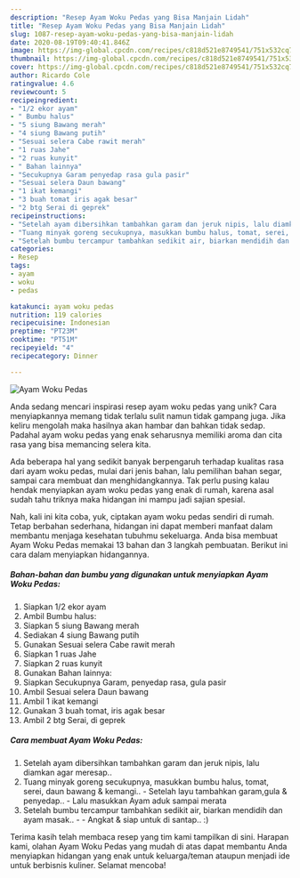 ```yaml
---
description: "Resep Ayam Woku Pedas yang Bisa Manjain Lidah"
title: "Resep Ayam Woku Pedas yang Bisa Manjain Lidah"
slug: 1087-resep-ayam-woku-pedas-yang-bisa-manjain-lidah
date: 2020-08-19T09:40:41.846Z
image: https://img-global.cpcdn.com/recipes/c818d521e8749541/751x532cq70/ayam-woku-pedas-foto-resep-utama.jpg
thumbnail: https://img-global.cpcdn.com/recipes/c818d521e8749541/751x532cq70/ayam-woku-pedas-foto-resep-utama.jpg
cover: https://img-global.cpcdn.com/recipes/c818d521e8749541/751x532cq70/ayam-woku-pedas-foto-resep-utama.jpg
author: Ricardo Cole
ratingvalue: 4.6
reviewcount: 5
recipeingredient:
- "1/2 ekor ayam"
- " Bumbu halus"
- "5 siung Bawang merah"
- "4 siung Bawang putih"
- "Sesuai selera Cabe rawit merah"
- "1 ruas Jahe"
- "2 ruas kunyit"
- " Bahan lainnya"
- "Secukupnya Garam penyedap rasa gula pasir"
- "Sesuai selera Daun bawang"
- "1 ikat kemangi"
- "3 buah tomat iris agak besar"
- "2 btg Serai di geprek"
recipeinstructions:
- "Setelah ayam dibersihkan tambahkan garam dan jeruk nipis, lalu diamkan agar meresap.."
- "Tuang minyak goreng secukupnya, masukkan bumbu halus, tomat, serei, daun bawang &amp; kemangi.. Setelah layu tambahkan garam,gula &amp; penyedap.. Lalu masukkan Ayam aduk sampai merata"
- "Setelah bumbu tercampur tambahkan sedikit air, biarkan mendidih dan ayam masak..  Angkat &amp; siap untuk di santap.. :)"
categories:
- Resep
tags:
- ayam
- woku
- pedas

katakunci: ayam woku pedas 
nutrition: 119 calories
recipecuisine: Indonesian
preptime: "PT23M"
cooktime: "PT51M"
recipeyield: "4"
recipecategory: Dinner

---
```



![Ayam Woku Pedas](https://img-global.cpcdn.com/recipes/c818d521e8749541/751x532cq70/ayam-woku-pedas-foto-resep-utama.jpg)

Anda sedang mencari inspirasi resep ayam woku pedas yang unik? Cara menyiapkannya memang tidak terlalu sulit namun tidak gampang juga. Jika keliru mengolah maka hasilnya akan hambar dan bahkan tidak sedap. Padahal ayam woku pedas yang enak seharusnya memiliki aroma dan cita rasa yang bisa memancing selera kita.

Ada beberapa hal yang sedikit banyak berpengaruh terhadap kualitas rasa dari ayam woku pedas, mulai dari jenis bahan, lalu pemilihan bahan segar, sampai cara membuat dan menghidangkannya. Tak perlu pusing kalau hendak menyiapkan ayam woku pedas yang enak di rumah, karena asal sudah tahu triknya maka hidangan ini mampu jadi sajian spesial.




Nah, kali ini kita coba, yuk, ciptakan ayam woku pedas sendiri di rumah. Tetap berbahan sederhana, hidangan ini dapat memberi manfaat dalam membantu menjaga kesehatan tubuhmu sekeluarga. Anda bisa membuat Ayam Woku Pedas memakai 13 bahan dan 3 langkah pembuatan. Berikut ini cara dalam menyiapkan hidangannya.

<!--inarticleads1-->

##### Bahan-bahan dan bumbu yang digunakan untuk menyiapkan Ayam Woku Pedas:

1. Siapkan 1/2 ekor ayam
1. Ambil  Bumbu halus:
1. Siapkan 5 siung Bawang merah
1. Sediakan 4 siung Bawang putih
1. Gunakan Sesuai selera Cabe rawit merah
1. Siapkan 1 ruas Jahe
1. Siapkan 2 ruas kunyit
1. Gunakan  Bahan lainnya:
1. Siapkan Secukupnya Garam, penyedap rasa, gula pasir
1. Ambil Sesuai selera Daun bawang
1. Ambil 1 ikat kemangi
1. Gunakan 3 buah tomat, iris agak besar
1. Ambil 2 btg Serai, di geprek




<!--inarticleads2-->

##### Cara membuat Ayam Woku Pedas:

1. Setelah ayam dibersihkan tambahkan garam dan jeruk nipis, lalu diamkan agar meresap..
1. Tuang minyak goreng secukupnya, masukkan bumbu halus, tomat, serei, daun bawang &amp; kemangi.. - Setelah layu tambahkan garam,gula &amp; penyedap.. - Lalu masukkan Ayam aduk sampai merata
1. Setelah bumbu tercampur tambahkan sedikit air, biarkan mendidih dan ayam masak.. -  - Angkat &amp; siap untuk di santap.. :)




Terima kasih telah membaca resep yang tim kami tampilkan di sini. Harapan kami, olahan Ayam Woku Pedas yang mudah di atas dapat membantu Anda menyiapkan hidangan yang enak untuk keluarga/teman ataupun menjadi ide untuk berbisnis kuliner. Selamat mencoba!
